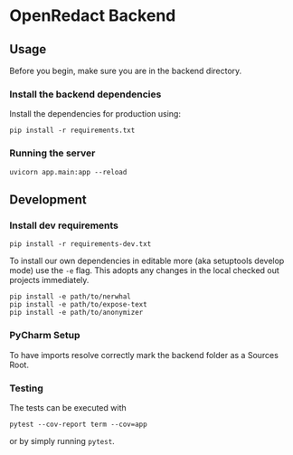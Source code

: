 # OpenRedact Backend

## Usage

Before you begin, make sure you are in the backend directory.

### Install the backend dependencies

Install the dependencies for production using:

```
pip install -r requirements.txt
```

### Running the server

```
uvicorn app.main:app --reload
```

## Development

### Install dev requirements

```
pip install -r requirements-dev.txt
```

To install our own dependencies in editable more (aka setuptools develop mode) use the `-e` flag.
This adopts any changes in the local checked out projects immediately.

```
pip install -e path/to/nerwhal
pip install -e path/to/expose-text
pip install -e path/to/anonymizer
```

### PyCharm Setup

To have imports resolve correctly mark the backend folder as a Sources Root.

### Testing

The tests can be executed with

```
pytest --cov-report term --cov=app
```

or by simply running `pytest`.
